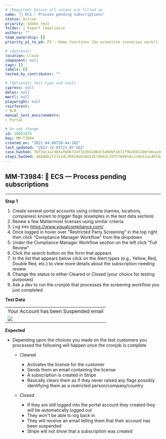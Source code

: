 ```yaml
---
# (Required) Ensure all values are filled up
name: "🚫 ECS — Process pending subscriptions"
status: Active
priority: Smoke test
folder: 🚫 Export Compliance
authors: ""
team_ownership: []
priority_p1_to_p4: P3 - Deep Functions (Do extensive scenarios work?)

# (Optional)
location: Cloud
component: null
tags: []
labels: []
tested_by_contributor: ""

# (Optional) Test type and tools
cypress: null
detox: null
mmctl: null
playwright: null
rainforest:
- N/A
manual_test_environments:
- Portal

# Do not change
id: 10053433
key: MM-T3984
created_on: "2021-04-08T20:44:18Z"
last_updated: "2022-12-01T21:07:56Z"
case_hashed: 7bf3ec1ac9b5af686724f31db52d6dc5a68bfa671f9b2b01246fa6aa363b06e3ec6d0fcecca4143915d21519f33d6d56
steps_hashed: 444ddb1f2fa1dc26929e63de1357db63c7d75788010c1c8e51a14bfdab4b5238e4144f6306a4b8672603a31aef8f7641
---
```


<!-- (Auto-generated) Based on frontmatter's "key" and "name" -->

## MM-T3984: 🚫 ECS — Process pending subscriptions

---

**Step 1**

1. Create several portal accounts using criteria (names, locations, companies) known to trigger flags (examples in the test data section)
2. Renew a few Mattermost licenses using similar criteria
3. Log into <https://www.visualcompliance.com/>
4. Once logged in hover over "Restricted Party Screening" in the top right then click "Compliance Manager Workflow" from the dropdown
5. Under the Compliance Manager Workflow section on the left click "Full Review"
6. Click the search button on the form that appears
7. In the list that appears below click on the Alert types (e.g., Yellow, Red, Double Red, etc.) to view more details about the subscription needing review
8. Change the status to either Cleared or Closed (your choice for testing purposes)
9. Ask a dev to run the cronjob that processes the screening workflow you just completed

**Test Data**

|                                                                                                                                                                                                                |
| -------------------------------------------------------------------------------------------------------------------------------------------------------------------------------------------------------------- |
| Your Account has been Suspended email                                                                                                                                                                          |
| ![](https://cloudfront.tm4j.smartbear.com/tenant/ad722c15-e2a6-3788-82f3-92f99221f446/project/10302/embedded-f3277290f945470c4add5d21ef3dc7ca7b74388fc7152bfb6b99ae58c66a95a8-1617918075821-1617918075821.png) |

**Expected**

- Depending upon the choices you made on the test customers you processed the following will happen once the cronjob is complete

  - Cleared

    - Activates the license for the customer
    - Sends them an email containing the license
    - A subscription is created in Stripe
    - Basically clears them as if they never raised any flags possibly identifying them as a restricted person/company/country

  - Closed

    - If they are still logged into the portal account they created they will be automatically logged out
    - They won't be able to log back in
    - They will receive an email telling them that their account has been suspended
    - Stripe will not show that a subscription was created
